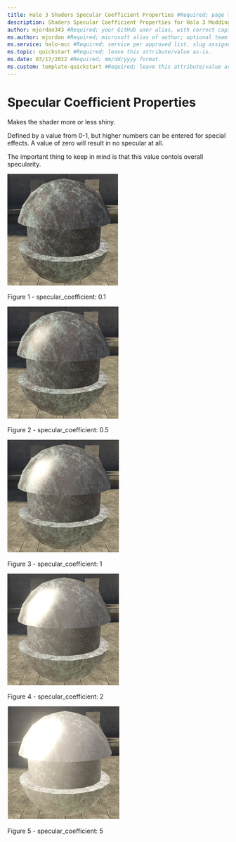 ```yaml
---
title: Halo 3 Shaders Specular Coefficient Properties #Required; page title is displayed in search results. Include the brand.
description: Shaders Specular Coefficient Properties for Halo 3 Modding Documentation. #Required; article description that is displayed in search results. 
author: mjordan343 #Required; your GitHub user alias, with correct capitalization.
ms.author: mjordan #Required; microsoft alias of author; optional team alias.
ms.service: halo-mcc #Required; service per approved list. slug assigned by ACOM.
ms.topic: quickstart #Required; leave this attribute/value as-is.
ms.date: 03/17/2022 #Required; mm/dd/yyyy format.
ms.custom: template-quickstart #Required; leave this attribute/value as-is.
---
```


# Specular Coefficient Properties

Makes the shader more or less shiny.

Defined by a value from 0-1, but higher numbers can be entered for special effects. A value of zero will result in no specular at all.

The important thing to keep in mind is that this value contols overall specularity.

![An object with the specular coefficient set to a value of zero point one.](./media/H3_Shaders_SpecCo01.png)

Figure 1 - specular_coefficient: 0.1

![An object with the specular coefficient set to a value of zero point five.](./media/H3_Shaders_SpecCo05.png)

Figure 2 - specular_coefficient: 0.5

![An object with the specular coefficient set to a value of one.](./media/H3_Shaders_SpecCo1.png)

Figure 3 - specular_coefficient: 1

![An object with the specular coefficient set to a value of two.](./media/H3_Shaders_SpecCo2.png)

Figure 4 - specular_coefficient: 2

![An object with the specular coefficient set to a value of five.](./media/H3_Shaders_SpecCo5.png)

Figure 5 - specular_coefficient: 5

